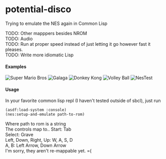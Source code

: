 # potential-disco
Trying to emulate the NES again in Common Lisp  

TODO: Other mapppers besides NROM  
TODO: Audio  
TODO: Run at proper speed instead of just letting it go however fast it pleases.  
TODO: Write more idiomatic Lisp
#### Examples
![Super Mario Bros](https://i.gyazo.com/5b8b161be74281255e48b63db45a7285.gif)
![Galaga](https://i.gyazo.com/d9af4b6f32a1b6790be46627c2035306.gif)
![Donkey Kong](https://i.gyazo.com/edfc1dc4245ce0bfbbf99af8e84870e0.gif)
![Volley Ball](https://i.gyazo.com/ef21cd65df7267662637c735aa406bde.gif)
![NesTest](https://i.gyazo.com/f6f0767f3806388b99fb343190406b71.png)  
#### Usage
In your favorite common lisp repl (I haven't tested outside of
sbcl), just run
```
(asdf:load-system :console)
(nes:setup-and-emulate path-to-rom)
```
Where path to rom is a string  
The controls map to..
Start: Tab  
Select: Grave  
Left, Down, Right, Up: W, A, S, D  
A, B: Left Arrow, Down Arrow  
I'm sorry, they aren't re-mappable yet. =(
